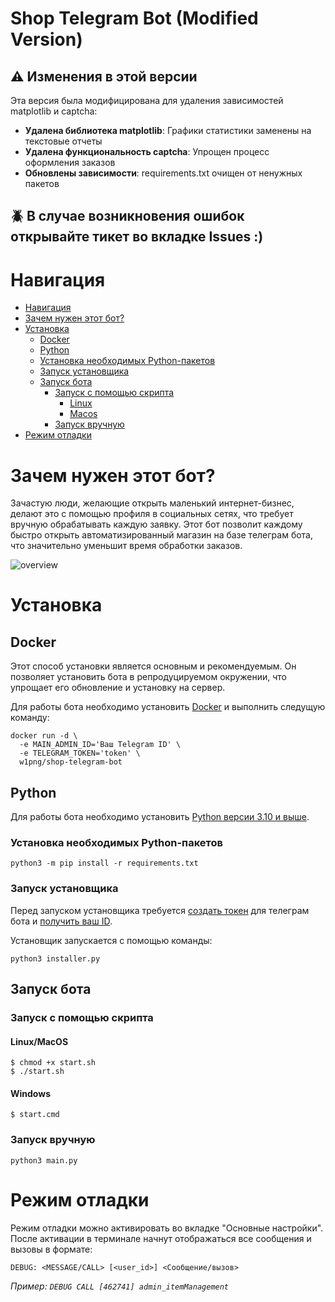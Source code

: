 # Shop Telegram Bot (Modified Version)

## ⚠️ Изменения в этой версии
Эта версия была модифицирована для удаления зависимостей matplotlib и captcha:
- **Удалена библиотека matplotlib**: Графики статистики заменены на текстовые отчеты
- **Удалена функциональность captcha**: Упрощен процесс оформления заказов
- **Обновлены зависимости**: requirements.txt очищен от ненужных пакетов

## 🪲 В случае возникновения ошибок открывайте тикет во вкладке Issues :)

# Навигация

- [Навигация](#навигация)
- [Зачем нужен этот бот?](#зачем-нужен-этот-бот)
- [Установка](#установка)
     - [Docker](#docker)
     - [Python](#python)
     - [Установка необходимых Python-пакетов](#установка-необходимых-python-пакетов)
     - [Запуск установщика](#запуск-установщика)
     - [Запуск бота](#запуск-бота)
          - [Запуск с помощью скрипта](#запуск-с-помощью-скрипта)
               - [Linux](#linux)
               - [Macos](#macos)
          - [Запуск вручную](#запуск-вручную)
- [Режим отладки](#режим-отладки)

# Зачем нужен этот бот?

Зачастую люди, желающие открыть маленький интернет-бизнес, делают это с помощью профиля в социальных сетях, что требует вручную обрабатывать каждую заявку. Этот бот позволит каждому быстро открыть автоматизированный магазин на базе телеграм бота, что значительно уменьшит время обработки заказов.

![overview](DOCS/bot_overview.gif)

# Установка

## Docker
Этот способ установки является основным и рекомендуемым. Он позволяет установить бота в репродуцируемом окружении, что упрощает его обновление и установку на сервер.

Для работы бота необходимо установить [Docker](https://docs.docker.com/get-docker/) и выполнить следущую команду:

```
docker run -d \
  -e MAIN_ADMIN_ID='Ваш Telegram ID' \
  -e TELEGRAM_TOKEN='token' \
  w1png/shop-telegram-bot
```

## Python

Для работы бота необходимо установить [Python версии 3.10 и выше](https://www.python.org/downloads/).

### Установка необходимых Python-пакетов

    python3 -m pip install -r requirements.txt

### Запуск установщика

Перед запуском установщика требуется [создать токен](https://youtu.be/fyISLEvzIec) для телеграм бота и [получить ваш ID](https://badcode.ru/kak-v-telegram-uznat-svoi-id/).

Установщик запускается с помощью команды: 

    python3 installer.py

## Запуск бота

### Запуск с помощью скрипта

#### Linux/MacOS

    $ chmod +x start.sh
    $ ./start.sh

#### Windows

    $ start.cmd

### Запуск вручную

    python3 main.py

# Режим отладки

Режим отладки можно активировать во вкладке "Основные настройки". 
После активации в терминале начнут отображаться все сообщения и вызовы в формате:

    DEBUG: <MESSAGE/CALL> [<user_id>] <Сообщение/вызов>

*Пример: `DEBUG CALL [462741] admin_itemManagement`*
